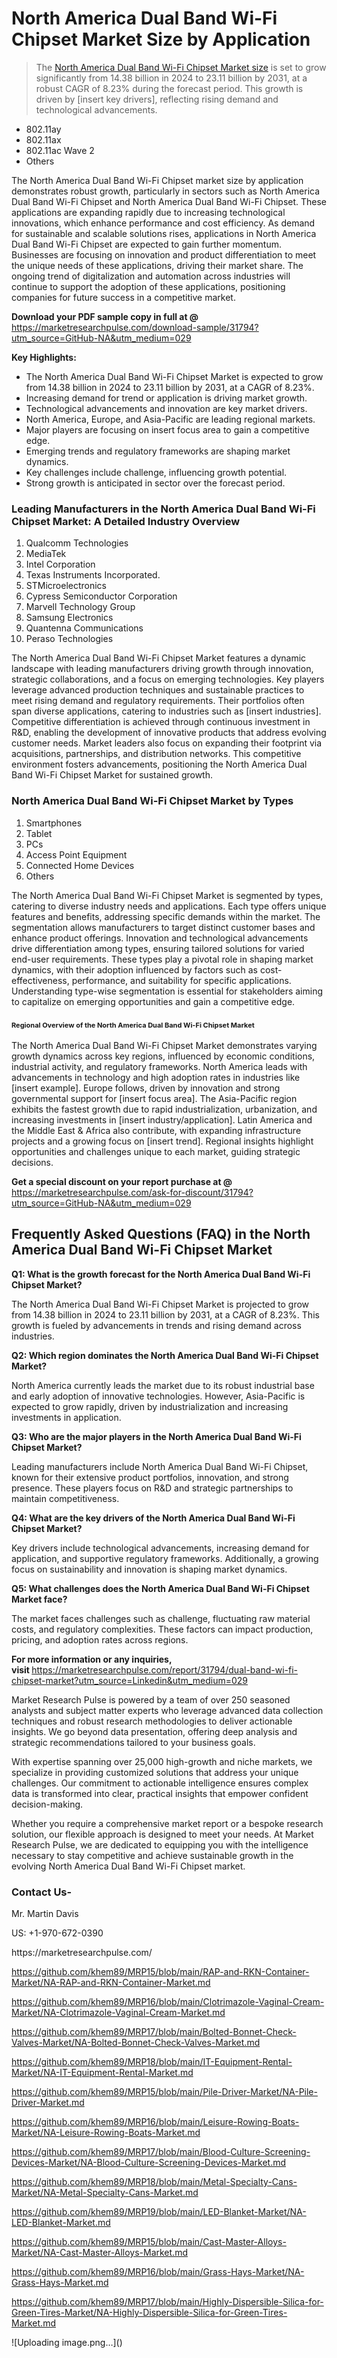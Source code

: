 <h1>North America Dual Band Wi-Fi Chipset Market&nbsp;Size by Application</h1><blockquote><p>The <a href="https://marketresearchpulse.com/download-sample/31794?utm_source=GitHub-NA&amp;utm_medium=029">North America Dual Band Wi-Fi Chipset Market size</a> is set to grow significantly from 14.38 billion in 2024 to 23.11 billion by 2031, at a robust CAGR of 8.23% during the forecast period. This growth is driven by [insert key drivers], reflecting rising demand and technological advancements.</p></blockquote><ul><li>802.11ay<li> 802.11ax<li> 802.11ac Wave 2<li> Others</li></ul><p>The North America Dual Band Wi-Fi Chipset market size by application demonstrates robust growth, particularly in sectors such as North America Dual Band Wi-Fi Chipset and North America Dual Band Wi-Fi Chipset. These applications are expanding rapidly due to increasing technological innovations, which enhance performance and cost efficiency. As demand for sustainable and scalable solutions rises, applications in North America Dual Band Wi-Fi Chipset are expected to gain further momentum. Businesses are focusing on innovation and product differentiation to meet the unique needs of these applications, driving their market share. The ongoing trend of digitalization and automation across industries will continue to support the adoption of these applications, positioning companies for future success in a competitive market.</p><p><strong>Download your PDF sample copy in full at @ </strong><a href="https://marketresearchpulse.com/download-sample/31794?utm_source=GitHub-NA&amp;utm_medium=029">https://marketresearchpulse.com/download-sample/31794?utm_source=GitHub-NA&amp;utm_medium=029</a></p><p><strong>Key Highlights: </strong></p><ul><li>The North America Dual Band Wi-Fi Chipset Market is expected to grow from 14.38 billion in 2024 to 23.11 billion by 2031, at a CAGR of 8.23%.</li><li>Increasing demand for trend or application is driving market growth.</li><li>Technological advancements and innovation are key market drivers.</li><li>North America, Europe, and Asia-Pacific are leading regional markets.</li><li>Major players are focusing on insert focus area to gain a competitive edge.</li><li>Emerging trends and regulatory frameworks are shaping market dynamics.</li><li>Key challenges include challenge, influencing growth potential.</li><li>Strong growth is anticipated in sector over the forecast period.</li></ul><h3>Leading Manufacturers in the North America Dual Band Wi-Fi Chipset Market: A Detailed Industry Overview</h3><ol><li>Qualcomm Technologies</li><li>MediaTek</li><li>Intel Corporation</li><li>Texas Instruments Incorporated.</li><li>STMicroelectronics</li><li>Cypress Semiconductor Corporation</li><li>Marvell Technology Group</li><li>Samsung Electronics</li><li>Quantenna Communications</li><li>Peraso Technologies</li></ol><div class="flex max-w-full flex-col flex-grow"><div class="min-h-8 text-message flex w-full flex-col items-end gap-2 whitespace-normal break-words [.text-message+&amp;]:mt-5" dir="auto" data-message-author-role="assistant" data-message-id="fd8432e4-4910-450d-b182-61b7bfb0a01f" data-message-model-slug="gpt-4o"><div class="flex w-full flex-col gap-1 empty:hidden first:pt-[3px]"><div class="markdown prose w-full break-words dark:prose-invert light"><p>The North America Dual Band Wi-Fi Chipset Market features a dynamic landscape with leading manufacturers driving growth through innovation, strategic collaborations, and a focus on emerging technologies. Key players leverage advanced production techniques and sustainable practices to meet rising demand and regulatory requirements. Their portfolios often span diverse applications, catering to industries such as [insert industries]. Competitive differentiation is achieved through continuous investment in R&amp;D, enabling the development of innovative products that address evolving customer needs. Market leaders also focus on expanding their footprint via acquisitions, partnerships, and distribution networks. This competitive environment fosters advancements, positioning the North America Dual Band Wi-Fi Chipset Market for sustained growth.</p></div></div></div></div><h3>North America Dual Band Wi-Fi Chipset Market by Types</h3><ol><li>Smartphones<li> Tablet<li> PCs<li> Access Point Equipment<li> Connected Home Devices<li> Others</li></ol><div class="flex max-w-full flex-col flex-grow"><div class="min-h-8 text-message flex w-full flex-col items-end gap-2 whitespace-normal break-words [.text-message+&amp;]:mt-5" dir="auto" data-message-author-role="assistant" data-message-id="084470be-0bb7-4664-bddf-5156b4f41249" data-message-model-slug="gpt-4o-mini"><div class="flex w-full flex-col gap-1 empty:hidden first:pt-[3px]"><div class="markdown prose w-full break-words dark:prose-invert light"><p>The North America Dual Band Wi-Fi Chipset Market is segmented by types, catering to diverse industry needs and applications. Each type offers unique features and benefits, addressing specific demands within the market. The segmentation allows manufacturers to target distinct customer bases and enhance product offerings. Innovation and technological advancements drive differentiation among types, ensuring tailored solutions for varied end-user requirements. These types play a pivotal role in shaping market dynamics, with their adoption influenced by factors such as cost-effectiveness, performance, and suitability for specific applications. Understanding type-wise segmentation is essential for stakeholders aiming to capitalize on emerging opportunities and gain a competitive edge.</p></div></div></div></div><h3><span style="font-size: 11px;">Regional Overview of the North America Dual Band Wi-Fi Chipset Market</span></h3><div class="flex max-w-full flex-col flex-grow"><div class="min-h-8 text-message flex w-full flex-col items-end gap-2 whitespace-normal break-words [.text-message+&amp;]:mt-5" dir="auto" data-message-author-role="assistant" data-message-id="e9038762-ce64-4e30-91c9-9bd413514231" data-message-model-slug="gpt-4o-mini"><div class="flex w-full flex-col gap-1 empty:hidden first:pt-[3px]"><div class="markdown prose w-full break-words dark:prose-invert light"><p>The North America Dual Band Wi-Fi Chipset Market demonstrates varying growth dynamics across key regions, influenced by economic conditions, industrial activity, and regulatory frameworks. North America leads with advancements in technology and high adoption rates in industries like [insert example]. Europe follows, driven by innovation and strong governmental support for [insert focus area]. The Asia-Pacific region exhibits the fastest growth due to rapid industrialization, urbanization, and increasing investments in [insert industry/application]. Latin America and the Middle East &amp; Africa also contribute, with expanding infrastructure projects and a growing focus on [insert trend]. Regional insights highlight opportunities and challenges unique to each market, guiding strategic decisions.</p></div></div></div></div><p><strong>Get a special discount on your report purchase at @ </strong><a href="https://marketresearchpulse.com/ask-for-discount/31794?utm_source=GitHub-NA&amp;utm_medium=029">https://marketresearchpulse.com/ask-for-discount/31794?utm_source=GitHub-NA&amp;utm_medium=029</a></p><h2>Frequently Asked Questions (FAQ) in the North America Dual Band Wi-Fi Chipset Market</h2><p><strong>Q1: What is the growth forecast for the North America Dual Band Wi-Fi Chipset Market?</strong></p><p>The North America Dual Band Wi-Fi Chipset Market is projected to grow from 14.38 billion in 2024 to 23.11 billion by 2031, at a CAGR of 8.23%. This growth is fueled by advancements in trends and rising demand across industries.</p><p><strong>Q2: Which region dominates the North America Dual Band Wi-Fi Chipset Market?</strong></p><p>North America currently leads the market due to its robust industrial base and early adoption of innovative technologies. However, Asia-Pacific is expected to grow rapidly, driven by industrialization and increasing investments in application.</p><p><strong>Q3: Who are the major players in the North America Dual Band Wi-Fi Chipset Market?</strong></p><p>Leading manufacturers include North America Dual Band Wi-Fi Chipset, known for their extensive product portfolios, innovation, and strong presence. These players focus on R&amp;D and strategic partnerships to maintain competitiveness.</p><p><strong>Q4: What are the key drivers of the North America Dual Band Wi-Fi Chipset Market?</strong></p><p>Key drivers include technological advancements, increasing demand for application, and supportive regulatory frameworks. Additionally, a growing focus on sustainability and innovation is shaping market dynamics.</p><p><strong>Q5: What challenges does the North America Dual Band Wi-Fi Chipset Market face?</strong></p><p>The market faces challenges such as challenge, fluctuating raw material costs, and regulatory complexities. These factors can impact production, pricing, and adoption rates across regions.</p><p><strong>For more information or any inquiries, visit&nbsp;</strong><a href="https://marketresearchpulse.com/report/31794/dual-band-wi-fi-chipset-market?utm_source=Linkedin&utm_medium=029">https://marketresearchpulse.com/report/31794/dual-band-wi-fi-chipset-market?utm_source=Linkedin&utm_medium=029</a></p><p>Market Research Pulse is powered by a team of over 250 seasoned analysts and subject matter experts who leverage advanced data collection techniques and robust research methodologies to deliver actionable insights. We go beyond data presentation, offering deep analysis and strategic recommendations tailored to your business goals.</p><p>With expertise spanning over 25,000 high-growth and niche markets, we specialize in providing customized solutions that address your unique challenges. Our commitment to actionable intelligence ensures complex data is transformed into clear, practical insights that empower confident decision-making.</p><p>Whether you require a comprehensive market report or a bespoke research solution, our flexible approach is designed to meet your needs. At Market Research Pulse, we are dedicated to equipping you with the intelligence necessary to stay competitive and achieve sustainable growth in the evolving North America Dual Band Wi-Fi Chipset market.</p><h3><strong>Contact Us-</strong></h3><p>Mr. Martin Davis</p><p>US: +1-970-672-0390</p><p>https://marketresearchpulse.com/</p><p><a href="https://github.com/khem89/MRP15/blob/main/RAP-and-RKN-Container-Market/NA-RAP-and-RKN-Container-Market.md">https://github.com/khem89/MRP15/blob/main/RAP-and-RKN-Container-Market/NA-RAP-and-RKN-Container-Market.md</a></p><p><a href="https://github.com/khem89/MRP16/blob/main/Clotrimazole-Vaginal-Cream-Market/NA-Clotrimazole-Vaginal-Cream-Market.md">https://github.com/khem89/MRP16/blob/main/Clotrimazole-Vaginal-Cream-Market/NA-Clotrimazole-Vaginal-Cream-Market.md</a></p><p><a href="https://github.com/khem89/MRP17/blob/main/Bolted-Bonnet-Check-Valves-Market/NA-Bolted-Bonnet-Check-Valves-Market.md">https://github.com/khem89/MRP17/blob/main/Bolted-Bonnet-Check-Valves-Market/NA-Bolted-Bonnet-Check-Valves-Market.md</a></p><p><a href="https://github.com/khem89/MRP18/blob/main/IT-Equipment-Rental-Market/NA-IT-Equipment-Rental-Market.md">https://github.com/khem89/MRP18/blob/main/IT-Equipment-Rental-Market/NA-IT-Equipment-Rental-Market.md</a></p><p><a href="https://github.com/khem89/MRP15/blob/main/Pile-Driver-Market/NA-Pile-Driver-Market.md">https://github.com/khem89/MRP15/blob/main/Pile-Driver-Market/NA-Pile-Driver-Market.md</a></p><p><a href="https://github.com/khem89/MRP16/blob/main/Leisure-Rowing-Boats-Market/NA-Leisure-Rowing-Boats-Market.md">https://github.com/khem89/MRP16/blob/main/Leisure-Rowing-Boats-Market/NA-Leisure-Rowing-Boats-Market.md</a></p><p><a href="https://github.com/khem89/MRP17/blob/main/Blood-Culture-Screening-Devices-Market/NA-Blood-Culture-Screening-Devices-Market.md">https://github.com/khem89/MRP17/blob/main/Blood-Culture-Screening-Devices-Market/NA-Blood-Culture-Screening-Devices-Market.md</a></p><p><a href="https://github.com/khem89/MRP18/blob/main/Metal-Specialty-Cans-Market/NA-Metal-Specialty-Cans-Market.md">https://github.com/khem89/MRP18/blob/main/Metal-Specialty-Cans-Market/NA-Metal-Specialty-Cans-Market.md</a></p><p><a href="https://github.com/khem89/MRP19/blob/main/LED-Blanket-Market/NA-LED-Blanket-Market.md">https://github.com/khem89/MRP19/blob/main/LED-Blanket-Market/NA-LED-Blanket-Market.md</a></p><p><a href="https://github.com/khem89/MRP15/blob/main/Cast-Master-Alloys-Market/NA-Cast-Master-Alloys-Market.md">https://github.com/khem89/MRP15/blob/main/Cast-Master-Alloys-Market/NA-Cast-Master-Alloys-Market.md</a></p><p><a href="https://github.com/khem89/MRP16/blob/main/Grass-Hays-Market/NA-Grass-Hays-Market.md">https://github.com/khem89/MRP16/blob/main/Grass-Hays-Market/NA-Grass-Hays-Market.md</a></p><p><a href="https://github.com/khem89/MRP17/blob/main/Highly-Dispersible-Silica-for-Green-Tires-Market/NA-Highly-Dispersible-Silica-for-Green-Tires-Market.md">https://github.com/khem89/MRP17/blob/main/Highly-Dispersible-Silica-for-Green-Tires-Market/NA-Highly-Dispersible-Silica-for-Green-Tires-Market.md</a></p>
![Uploading image.png…]()

